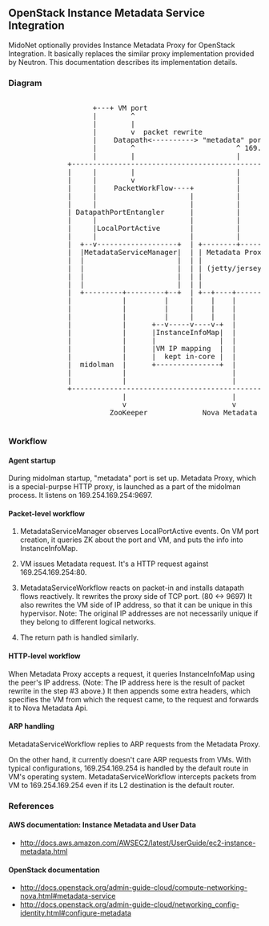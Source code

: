 ## OpenStack Instance Metadata Service Integration

MidoNet optionally provides Instance Metadata Proxy for OpenStack Integration.
It basically replaces the similar proxy implementation provided by Neutron.
This documentation describes its implementation details.

### Diagram

<pre>

                    +---+ VM port
                    |        ^
                    |        |
                    |        v  packet rewrite
                    |    Datapath<----------> "metadata" port
                    |        ^                        ^ 169.254.169.254:9697
                    |        |                        |
              +--------------------------------------------------------+
              |     |        |                        |                |
              |     |        v                        |                |
              |     |    PacketWorkFlow----+          |                |
              |     |                      |          |                |
              |     |                      |          |                |
              | DatapathPortEntangler      |          |                |
              |     |                      |          |                |
              |     |LocalPortActive       |          |                |
              |     |                      |          |                |
              |  +--v-------------------+  | +--------+-------------+  |
              |  |MetadataServiceManager|  | | Metadata Proxy       |  |
              |  |                      |  | |                      |  |
              |  |                      |  | | (jetty/jersey)       |  |
              |  |                      |  | |                      |  |
              |  |                      |  | |                      |  |
              |  +---------+---------+--+  | +--+----+--------------+  |
              |            |         |     |    |    |                 |
              |            |         |     |    |    |                 |
              |            |         |     |    |    |                 |
              |            |      +--v-----v----v-+  |                 |
              |            |      |InstanceInfoMap|  |                 |
              |            |      |               |  |                 |
              |            |      |VM IP mapping  |  |                 |
              |            |      |  kept in-core |  |                 |
              |  midolman  |      +---------------+  |                 |
              |            |                         |                 |
              |            |                         |                 |
              +--------------------------------------------------------+
                           |                         |
                           v                         v
                        ZooKeeper             Nova Metadata Api

</pre>

### Workflow

#### Agent startup

During midolman startup, "metadata" port is set up.  Metadata Proxy,
which is a special-purpse HTTP proxy, is launched as a part of the
midolman process.  It listens on 169.254.169.254:9697.

#### Packet-level workflow

1. MetadataServiceManager observes LocalPortActive events.
   On VM port creation, it queries ZK about the port and VM, and
   puts the info into InstanceInfoMap.

2. VM issues Metadata request.  It's a HTTP request against
   169.254.169.254:80.

3. MetadataServiceWorkflow reacts on packet-in and installs datapath flows
   reactively.  It rewrites the proxy side of TCP port. (80 <-> 9697)
   It also rewrites the VM side of IP address, so that it can be unique
   in this hypervisor.  Note: The original IP addresses are not
   necessarily unique if they belong to different logical networks.

4. The return path is handled similarly.

#### HTTP-level workflow

When Metadata Proxy accepts a request, it queries InstanceInfoMap using
the peer's IP address.  (Note: The IP address here is the result of
packet rewrite in the step #3 above.)
It then appends some extra headers, which specifies the VM from which
the request came, to the request and forwards it to Nova Metadata Api.

#### ARP handling

MetadataServiceWorkflow replies to ARP requests from the Metadata Proxy.

On the other hand, it currently doesn't care ARP requests from VMs.
With typical configurations, 169.254.169.254 is handled by the default
route in VM's operating system.  MetadataServiceWorkflow intercepts
packets from VM to 169.254.169.254 even if its L2 destination is the
default router.

### References

#### AWS documentation: Instance Metadata and User Data

* http://docs.aws.amazon.com/AWSEC2/latest/UserGuide/ec2-instance-metadata.html

#### OpenStack documentation

* http://docs.openstack.org/admin-guide-cloud/compute-networking-nova.html#metadata-service
* http://docs.openstack.org/admin-guide-cloud/networking_config-identity.html#configure-metadata
